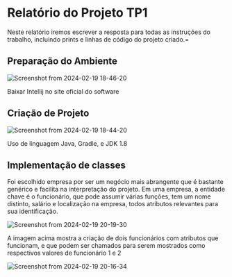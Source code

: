 # Relatório do Projeto TP1 
Neste relatório iremos escrever a resposta para todas as instruções do trabalho, incluindo prints e linhas de código do projeto criado.=
## Preparação do Ambiente
![Screenshot from 2024-02-19 18-46-20](https://github.com/Fernando-infnet/TP-1/assets/132312334/20e8ba4a-560b-40d6-a8ee-fcf3054f02d2)

Baixar Intellij no site oficial do software

## Criação de Projeto
![Screenshot from 2024-02-19 18-44-20](https://github.com/Fernando-infnet/TP-1/assets/132312334/d9c75f73-2cee-46a0-b2c6-50b215a2276e)

Uso de linguagem Java, Gradle, e JDK 1.8

## Implementação de classes
Foi escolhido empresa por ser um negócio mais abrangente que é bastante genérico e facilita na interpretação do projeto.
Em uma empresa, a entidade chave é o funcionário, que pode assumir várias funções, tem um nome distinto, salário e localização na empresa, todos atributos relevantes para sua identificação.

![Screenshot from 2024-02-19 20-19-30](https://github.com/Fernando-infnet/TP-1/assets/132312334/bbe31d68-3372-400b-982f-f64f568eab09)

A imagem acima mostra a criação de dois funcionários com atributos que funcionam, e que podem ser chamados para serem mostrados como respectivos valores de funcionário 1 e 2

![Screenshot from 2024-02-19 20-16-34](https://github.com/Fernando-infnet/TP-1/assets/132312334/ca47263c-c342-4e0f-bccd-81f1ae67180d)
